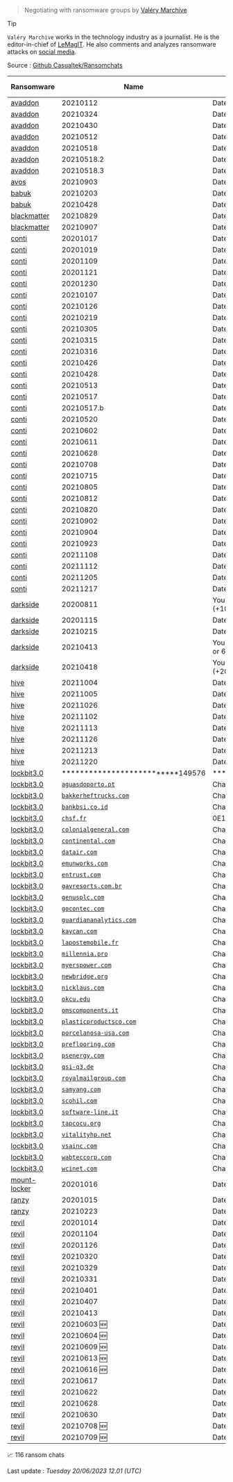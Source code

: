 
> Negotiating with ransomware groups by [Valéry Marchive](https://twitter.com/ValeryMarchive)

> [!TIP]
> `Valéry Marchive` works in the technology industry as a journalist. He is the editor-in-chief of [LeMagIT](https://www.lemagit.fr). He also comments and analyzes ransomware attacks on [social media](https://twitter.com/valerymarchive?lang=en).
> 
Source : [Github Casualtek/Ransomchats](https://github.com/Casualtek/Ransomchats/)
 
   
 
| Ransomware | Name | Desc. | # Msg | Chat | 
|---|---|---|---|---|
| [avaddon](profiles.md?id=avaddon)  | 20210112  | Date: 2021-01-12 | 25 | <a href="https://chat.ransomware.live/chat/avaddon/20210112.html" target=_blank> 💬 </a> | 
| [avaddon](profiles.md?id=avaddon)  | 20210324  | Date: 2021-03-24 | 73 | <a href="https://chat.ransomware.live/chat/avaddon/20210324.html" target=_blank> 💬 </a> | 
| [avaddon](profiles.md?id=avaddon)  | 20210430  | Date: 2021-04-30 | 103 | <a href="https://chat.ransomware.live/chat/avaddon/20210430.html" target=_blank> 💬 </a> | 
| [avaddon](profiles.md?id=avaddon)  | 20210512  | Date: 2021-05-12 | 35 | <a href="https://chat.ransomware.live/chat/avaddon/20210512.html" target=_blank> 💬 </a> | 
| [avaddon](profiles.md?id=avaddon)  | 20210518  | Date: 2021-05-18 | 17 | <a href="https://chat.ransomware.live/chat/avaddon/20210518.html" target=_blank> 💬 </a> | 
| [avaddon](profiles.md?id=avaddon)  | 20210518.2  | Date: 2021-05-18 | 24 | <a href="https://chat.ransomware.live/chat/avaddon/20210518_2.html" target=_blank> 💬 </a> | 
| [avaddon](profiles.md?id=avaddon)  | 20210518.3  | Date: 2021-05-18 | 103 | <a href="https://chat.ransomware.live/chat/avaddon/20210518_3.html" target=_blank> 💬 </a> | 
| [avos](profiles.md?id=avos)  | 20210903  | Date: 2021-09-03 | 86 | <a href="https://chat.ransomware.live/chat/avos/20210903.html" target=_blank> 💬 </a> | 
| [babuk](profiles.md?id=babuk)  | 20210203  | Date: 2021-02-03 | 106 | <a href="https://chat.ransomware.live/chat/babuk/20210203.html" target=_blank> 💬 </a> | 
| [babuk](profiles.md?id=babuk)  | 20210428  | Date: 2021-04-28 | 44 | <a href="https://chat.ransomware.live/chat/babuk/20210428.html" target=_blank> 💬 </a> | 
| [blackmatter](profiles.md?id=blackmatter)  | 20210829  | Date: 2021-08-29 | 44 | <a href="https://chat.ransomware.live/chat/blackmatter/20210829.html" target=_blank> 💬 </a> | 
| [blackmatter](profiles.md?id=blackmatter)  | 20210907  | Date: 2021-09-07 | 77 | <a href="https://chat.ransomware.live/chat/blackmatter/20210907.html" target=_blank> 💬 </a> | 
| [conti](profiles.md?id=conti)  | 20201017  | Date: 2020-10-17 | 78 | <a href="https://chat.ransomware.live/chat/conti/20201017.html" target=_blank> 💬 </a> | 
| [conti](profiles.md?id=conti)  | 20201019  | Date: 2020-10-19 | 9 | <a href="https://chat.ransomware.live/chat/conti/20201019.html" target=_blank> 💬 </a> | 
| [conti](profiles.md?id=conti)  | 20201109  | Date: 2020-11-09 | 255 | <a href="https://chat.ransomware.live/chat/conti/20201109.html" target=_blank> 💬 </a> | 
| [conti](profiles.md?id=conti)  | 20201121  | Date: 2020-11-21 | 6 | <a href="https://chat.ransomware.live/chat/conti/20201121.html" target=_blank> 💬 </a> | 
| [conti](profiles.md?id=conti)  | 20201230  | Date: 2020-12-30 | 146 | <a href="https://chat.ransomware.live/chat/conti/20201230.html" target=_blank> 💬 </a> | 
| [conti](profiles.md?id=conti)  | 20210107  | Date: 2021-01-07 | 139 | <a href="https://chat.ransomware.live/chat/conti/20210107.html" target=_blank> 💬 </a> | 
| [conti](profiles.md?id=conti)  | 20210126  | Date: 2021-01-26 | 9 | <a href="https://chat.ransomware.live/chat/conti/20210126.html" target=_blank> 💬 </a> | 
| [conti](profiles.md?id=conti)  | 20210219  | Date: 2021-02-19 | 12 | <a href="https://chat.ransomware.live/chat/conti/20210219.html" target=_blank> 💬 </a> | 
| [conti](profiles.md?id=conti)  | 20210305  | Date: 2021-03-05 | 45 | <a href="https://chat.ransomware.live/chat/conti/20210305.html" target=_blank> 💬 </a> | 
| [conti](profiles.md?id=conti)  | 20210315  | Date: 2021-03-15 | 49 | <a href="https://chat.ransomware.live/chat/conti/20210315.html" target=_blank> 💬 </a> | 
| [conti](profiles.md?id=conti)  | 20210316  | Date: 2021-03-16 | 63 | <a href="https://chat.ransomware.live/chat/conti/20210316.html" target=_blank> 💬 </a> | 
| [conti](profiles.md?id=conti)  | 20210426  | Date: 2021-04-26 | 12 | <a href="https://chat.ransomware.live/chat/conti/20210426.html" target=_blank> 💬 </a> | 
| [conti](profiles.md?id=conti)  | 20210428  | Date: 2021-04-28 | 13 | <a href="https://chat.ransomware.live/chat/conti/20210428.html" target=_blank> 💬 </a> | 
| [conti](profiles.md?id=conti)  | 20210513  | Date: 2021-05-13 | 78 | <a href="https://chat.ransomware.live/chat/conti/20210513.html" target=_blank> 💬 </a> | 
| [conti](profiles.md?id=conti)  | 20210517  | Date: 2021-05-17 | 56 | <a href="https://chat.ransomware.live/chat/conti/20210517.html" target=_blank> 💬 </a> | 
| [conti](profiles.md?id=conti)  | 20210517.b  | Date: 2021-05-17 | 69 | <a href="https://chat.ransomware.live/chat/conti/20210517_b.html" target=_blank> 💬 </a> | 
| [conti](profiles.md?id=conti)  | 20210520  | Date: 2021-05-20 | 101 | <a href="https://chat.ransomware.live/chat/conti/20210520.html" target=_blank> 💬 </a> | 
| [conti](profiles.md?id=conti)  | 20210602  | Date: 2021-06-02 | 81 | <a href="https://chat.ransomware.live/chat/conti/20210602.html" target=_blank> 💬 </a> | 
| [conti](profiles.md?id=conti)  | 20210611  | Date: 2021-06-11 | 48 | <a href="https://chat.ransomware.live/chat/conti/20210611.html" target=_blank> 💬 </a> | 
| [conti](profiles.md?id=conti)  | 20210628  | Date: 2021-06-28 | 34 | <a href="https://chat.ransomware.live/chat/conti/20210628.html" target=_blank> 💬 </a> | 
| [conti](profiles.md?id=conti)  | 20210708  | Date: 2021-07-08 | 25 | <a href="https://chat.ransomware.live/chat/conti/20210708.html" target=_blank> 💬 </a> | 
| [conti](profiles.md?id=conti)  | 20210715  | Date: 2021-07-15 | 10 | <a href="https://chat.ransomware.live/chat/conti/20210715.html" target=_blank> 💬 </a> | 
| [conti](profiles.md?id=conti)  | 20210805  | Date: 2021-08-05 | 47 | <a href="https://chat.ransomware.live/chat/conti/20210805.html" target=_blank> 💬 </a> | 
| [conti](profiles.md?id=conti)  | 20210812  | Date: 2021-08-12 | 46 | <a href="https://chat.ransomware.live/chat/conti/20210812.html" target=_blank> 💬 </a> | 
| [conti](profiles.md?id=conti)  | 20210820  | Date: 2021-08-20 | 50 | <a href="https://chat.ransomware.live/chat/conti/20210820.html" target=_blank> 💬 </a> | 
| [conti](profiles.md?id=conti)  | 20210902  | Date: 2021-09-02 | 43 | <a href="https://chat.ransomware.live/chat/conti/20210902.html" target=_blank> 💬 </a> | 
| [conti](profiles.md?id=conti)  | 20210904  | Date: 2021-09-04 | 17 | <a href="https://chat.ransomware.live/chat/conti/20210904.html" target=_blank> 💬 </a> | 
| [conti](profiles.md?id=conti)  | 20210923  | Date: 2021-09-23 | 14 | <a href="https://chat.ransomware.live/chat/conti/20210923.html" target=_blank> 💬 </a> | 
| [conti](profiles.md?id=conti)  | 20211108  | Date: 2021-11-08 | 32 | <a href="https://chat.ransomware.live/chat/conti/20211108.html" target=_blank> 💬 </a> | 
| [conti](profiles.md?id=conti)  | 20211112  | Date: 2021-11-12 | 32 | <a href="https://chat.ransomware.live/chat/conti/20211112.html" target=_blank> 💬 </a> | 
| [conti](profiles.md?id=conti)  | 20211205  | Date: 2021-12-05 | 63 | <a href="https://chat.ransomware.live/chat/conti/20211205.html" target=_blank> 💬 </a> | 
| [conti](profiles.md?id=conti)  | 20211217  | Date: 2021-12-17 | 27 | <a href="https://chat.ransomware.live/chat/conti/20211217.html" target=_blank> 💬 </a> | 
| [darkside](profiles.md?id=darkside)  | 20200811  | You need pay  $ 2,000,000 190.363 BTC (+10%) or 22537.751 XMR | 85 | <a href="https://chat.ransomware.live/chat/darkside/20200811.html" target=_blank> 💬 </a> | 
| [darkside](profiles.md?id=darkside)  | 20201115  | Date: 2020-11-15 | 243 | <a href="https://chat.ransomware.live/chat/darkside/20201115.html" target=_blank> 💬 </a> | 
| [darkside](profiles.md?id=darkside)  | 20210215  | Date: 2021-02-15 | 24 | <a href="https://chat.ransomware.live/chat/darkside/20210215.html" target=_blank> 💬 </a> | 
| [darkside](profiles.md?id=darkside)  | 20210413  | You must pay  $ 250000 5.51 BTC (+20%) or 603.89 XMR | 63 | <a href="https://chat.ransomware.live/chat/darkside/20210413.html" target=_blank> 💬 </a> | 
| [darkside](profiles.md?id=darkside)  | 20210418  | You must pay  $ 10000000 220.02 BTC (+20%) or 23879.46 XMR | 10 | <a href="https://chat.ransomware.live/chat/darkside/20210418.html" target=_blank> 💬 </a> | 
| [hive](profiles.md?id=hive)  | 20211004  | Date: 2021-10-04 | 70 | <a href="https://chat.ransomware.live/chat/hive/20211004.html" target=_blank> 💬 </a> | 
| [hive](profiles.md?id=hive)  | 20211005  | Date: 2021-10-05 | 19 | <a href="https://chat.ransomware.live/chat/hive/20211005.html" target=_blank> 💬 </a> | 
| [hive](profiles.md?id=hive)  | 20211026  | Date: 2021-10-26 | 46 | <a href="https://chat.ransomware.live/chat/hive/20211026.html" target=_blank> 💬 </a> | 
| [hive](profiles.md?id=hive)  | 20211102  | Date: 2021-11-02 | 58 | <a href="https://chat.ransomware.live/chat/hive/20211102.html" target=_blank> 💬 </a> | 
| [hive](profiles.md?id=hive)  | 20211113  | Date: 2021-11-13 | 136 | <a href="https://chat.ransomware.live/chat/hive/20211113.html" target=_blank> 💬 </a> | 
| [hive](profiles.md?id=hive)  | 20211126  | Date: 2021-11-26 | 4 | <a href="https://chat.ransomware.live/chat/hive/20211126.html" target=_blank> 💬 </a> | 
| [hive](profiles.md?id=hive)  | 20211213  | Date: 2021-12-13 | 15 | <a href="https://chat.ransomware.live/chat/hive/20211213.html" target=_blank> 💬 </a> | 
| [hive](profiles.md?id=hive)  | 20211220  | Date: 2021-12-20 | 24 | <a href="https://chat.ransomware.live/chat/hive/20211220.html" target=_blank> 💬 </a> | 
| [lockbit3.0](profiles.md?id=lockbit3)  | **************************149576  | **************************149576 | 17 | <a href="https://chat.ransomware.live/chat/lockbit3.0/**************************149576.html" target=_blank> 💬 </a> | 
| [lockbit3.0](profiles.md?id=lockbit3)  | [`aguasdoporto.pt`](https://www.aguasdoporto.pt)  | Chat: *************83E824 | 3 | <a href="https://chat.ransomware.live/chat/lockbit3.0/aguasdoporto_pt.html" target=_blank> 💬 </a> | 
| [lockbit3.0](profiles.md?id=lockbit3)  | [`bakkerheftrucks.com`](https://www.bakkerheftrucks.com)  | Chat: *************E06EBD | 27 | <a href="https://chat.ransomware.live/chat/lockbit3.0/bakkerheftrucks_com.html" target=_blank> 💬 </a> | 
| [lockbit3.0](profiles.md?id=lockbit3)  | [`bankbsi.co.id`](https://www.bankbsi.co.id)  | Chat: *************6B2E47 | 27 | <a href="https://chat.ransomware.live/chat/lockbit3.0/bankbsi_co_id.html" target=_blank> 💬 </a> | 
| [lockbit3.0](profiles.md?id=lockbit3)  | [`chsf.fr`](https://www.chsf.fr)  | 0E1263992076698458ABCB025007C6FF | 42 | <a href="https://chat.ransomware.live/chat/lockbit3.0/chsf_fr.html" target=_blank> 💬 </a> | 
| [lockbit3.0](profiles.md?id=lockbit3)  | [`colonialgeneral.com`](https://www.colonialgeneral.com)  | Chat: *************E3E6E9 | 25 | <a href="https://chat.ransomware.live/chat/lockbit3.0/colonialgeneral_com.html" target=_blank> 💬 </a> | 
| [lockbit3.0](profiles.md?id=lockbit3)  | [`continental.com`](https://www.continental.com)  | Chat: *************830677 | 37 | <a href="https://chat.ransomware.live/chat/lockbit3.0/continental_com.html" target=_blank> 💬 </a> | 
| [lockbit3.0](profiles.md?id=lockbit3)  | [`datair.com`](https://www.datair.com)  | Chat: *************138292 | 106 | <a href="https://chat.ransomware.live/chat/lockbit3.0/datair_com.html" target=_blank> 💬 </a> | 
| [lockbit3.0](profiles.md?id=lockbit3)  | [`emunworks.com`](https://www.emunworks.com)  | Chat: *************FD63B4 | 8 | <a href="https://chat.ransomware.live/chat/lockbit3.0/emunworks_com.html" target=_blank> 💬 </a> | 
| [lockbit3.0](profiles.md?id=lockbit3)  | [`entrust.com`](https://www.entrust.com)  | Chat: *************58E425 | 29 | <a href="https://chat.ransomware.live/chat/lockbit3.0/entrust_com.html" target=_blank> 💬 </a> | 
| [lockbit3.0](profiles.md?id=lockbit3)  | [`gavresorts.com.br`](https://www.gavresorts.com.br)  | Chat: *************5571ED | 6 | <a href="https://chat.ransomware.live/chat/lockbit3.0/gavresorts_com_br.html" target=_blank> 💬 </a> | 
| [lockbit3.0](profiles.md?id=lockbit3)  | [`genusplc.com`](https://www.genusplc.com)  | Chat: *************3FB886 | 34 | <a href="https://chat.ransomware.live/chat/lockbit3.0/genusplc_com.html" target=_blank> 💬 </a> | 
| [lockbit3.0](profiles.md?id=lockbit3)  | [`gocontec.com`](https://www.gocontec.com)  | Chat: *************D530E1 | 52 | <a href="https://chat.ransomware.live/chat/lockbit3.0/gocontec_com.html" target=_blank> 💬 </a> | 
| [lockbit3.0](profiles.md?id=lockbit3)  | [`guardiananalytics.com`](https://www.guardiananalytics.com)  | Chat: *************E1F5B5 | 27 | <a href="https://chat.ransomware.live/chat/lockbit3.0/guardiananalytics_com.html" target=_blank> 💬 </a> | 
| [lockbit3.0](profiles.md?id=lockbit3)  | [`kaycan.com`](https://www.kaycan.com)  | Chat: *************7E0E3E | 94 | <a href="https://chat.ransomware.live/chat/lockbit3.0/kaycan_com.html" target=_blank> 💬 </a> | 
| [lockbit3.0](profiles.md?id=lockbit3)  | [`lapostemobile.fr`](https://www.lapostemobile.fr)  | Chat: *************DD3ED9 | 93 | <a href="https://chat.ransomware.live/chat/lockbit3.0/lapostemobile_fr.html" target=_blank> 💬 </a> | 
| [lockbit3.0](profiles.md?id=lockbit3)  | [`millennia.pro`](https://www.millennia.pro)  | Chat: *************83E679 | 43 | <a href="https://chat.ransomware.live/chat/lockbit3.0/millennia_pro.html" target=_blank> 💬 </a> | 
| [lockbit3.0](profiles.md?id=lockbit3)  | [`myerspower.com`](https://www.myerspower.com)  | Chat: *************C28148 | 99 | <a href="https://chat.ransomware.live/chat/lockbit3.0/myerspower_com.html" target=_blank> 💬 </a> | 
| [lockbit3.0](profiles.md?id=lockbit3)  | [`newbridge.org`](https://www.newbridge.org)  | Chat: *************FFFFFF | 70 | <a href="https://chat.ransomware.live/chat/lockbit3.0/newbridge_org.html" target=_blank> 💬 </a> | 
| [lockbit3.0](profiles.md?id=lockbit3)  | [`nicklaus.com`](https://www.nicklaus.com)  | Chat: *************EDEF83 | 43 | <a href="https://chat.ransomware.live/chat/lockbit3.0/nicklaus_com.html" target=_blank> 💬 </a> | 
| [lockbit3.0](profiles.md?id=lockbit3)  | [`okcu.edu`](https://www.okcu.edu)  | Chat: *************48F187 | 56 | <a href="https://chat.ransomware.live/chat/lockbit3.0/okcu_edu.html" target=_blank> 💬 </a> | 
| [lockbit3.0](profiles.md?id=lockbit3)  | [`omscomponents.it`](https://www.omscomponents.it)  | Chat: *************6061AC | 66 | <a href="https://chat.ransomware.live/chat/lockbit3.0/omscomponents_it.html" target=_blank> 💬 </a> | 
| [lockbit3.0](profiles.md?id=lockbit3)  | [`plasticproductsco.com`](https://www.plasticproductsco.com)  | Chat: *************8FD3F5 | 28 | <a href="https://chat.ransomware.live/chat/lockbit3.0/plasticproductsco_com.html" target=_blank> 💬 </a> | 
| [lockbit3.0](profiles.md?id=lockbit3)  | [`porcelanosa-usa.com`](https://www.porcelanosa-usa.com)  | Chat: *************A3A3A4 | 8 | <a href="https://chat.ransomware.live/chat/lockbit3.0/porcelanosa-usa_com.html" target=_blank> 💬 </a> | 
| [lockbit3.0](profiles.md?id=lockbit3)  | [`preflooring.com`](https://www.preflooring.com)  | Chat: *************645926 | 17 | <a href="https://chat.ransomware.live/chat/lockbit3.0/preflooring_com.html" target=_blank> 💬 </a> | 
| [lockbit3.0](profiles.md?id=lockbit3)  | [`psenergy.com`](https://www.psenergy.com)  | Chat: *************1E97B3 | 25 | <a href="https://chat.ransomware.live/chat/lockbit3.0/psenergy_com.html" target=_blank> 💬 </a> | 
| [lockbit3.0](profiles.md?id=lockbit3)  | [`qsi-q3.de`](https://www.qsi-q3.de)  | Chat: *************D81BF2 | 20 | <a href="https://chat.ransomware.live/chat/lockbit3.0/qsi-q3_de.html" target=_blank> 💬 </a> | 
| [lockbit3.0](profiles.md?id=lockbit3)  | [`royalmailgroup.com`](https://www.royalmailgroup.com)  | Chat: *************E3E68C | 103 | <a href="https://chat.ransomware.live/chat/lockbit3.0/royalmailgroup_com.html" target=_blank> 💬 </a> | 
| [lockbit3.0](profiles.md?id=lockbit3)  | [`samyang.com`](https://www.samyang.com)  | Chat: *************21837D | 237 | <a href="https://chat.ransomware.live/chat/lockbit3.0/samyang_com.html" target=_blank> 💬 </a> | 
| [lockbit3.0](profiles.md?id=lockbit3)  | [`scohil.com`](https://www.scohil.com)  | Chat: *************C0C807 | 29 | <a href="https://chat.ransomware.live/chat/lockbit3.0/scohil_com.html" target=_blank> 💬 </a> | 
| [lockbit3.0](profiles.md?id=lockbit3)  | [`software-line.it`](https://www.software-line.it)  | Chat: *************4E978C | 30 | <a href="https://chat.ransomware.live/chat/lockbit3.0/software-line_it.html" target=_blank> 💬 </a> | 
| [lockbit3.0](profiles.md?id=lockbit3)  | [`tapcocu.org`](https://www.tapcocu.org)  | Chat: *************888989 | 215 | <a href="https://chat.ransomware.live/chat/lockbit3.0/tapcocu_org.html" target=_blank> 💬 </a> | 
| [lockbit3.0](profiles.md?id=lockbit3)  | [`vitalityhp.net`](https://www.vitalityhp.net)  | Chat: *************DFC2C5 | 73 | <a href="https://chat.ransomware.live/chat/lockbit3.0/vitalityhp_net.html" target=_blank> 💬 </a> | 
| [lockbit3.0](profiles.md?id=lockbit3)  | [`vsainc.com`](https://www.vsainc.com)  | Chat: *************CED340 | 21 | <a href="https://chat.ransomware.live/chat/lockbit3.0/vsainc_com.html" target=_blank> 💬 </a> | 
| [lockbit3.0](profiles.md?id=lockbit3)  | [`wabteccorp.com`](https://www.wabteccorp.com)  | Chat: *************89AFE8 | 39 | <a href="https://chat.ransomware.live/chat/lockbit3.0/wabteccorp_com.html" target=_blank> 💬 </a> | 
| [lockbit3.0](profiles.md?id=lockbit3)  | [`wcinet.com`](https://www.wcinet.com)  | Chat: *************7240FE | 34 | <a href="https://chat.ransomware.live/chat/lockbit3.0/wcinet_com.html" target=_blank> 💬 </a> | 
| [mount-locker](profiles.md?id=mount-locker)  | 20201016  | Date: 2020-10-16 | 60 | <a href="https://chat.ransomware.live/chat/mount-locker/20201016.html" target=_blank> 💬 </a> | 
| [ranzy](profiles.md?id=ranzy)  | 20201015  | Date: 2020-10-15 | 36 | <a href="https://chat.ransomware.live/chat/ranzy/20201015.html" target=_blank> 💬 </a> | 
| [ranzy](profiles.md?id=ranzy)  | 20210223  | Date: 2021-02-23 | 20 | <a href="https://chat.ransomware.live/chat/ranzy/20210223.html" target=_blank> 💬 </a> | 
| [revil](profiles.md?id=revil)  | 20201014  | Date: 2020-10-14 | 72 | <a href="https://chat.ransomware.live/chat/revil/20201014.html" target=_blank> 💬 </a> | 
| [revil](profiles.md?id=revil)  | 20201104  | Date: 2020-11-04 | 63 | <a href="https://chat.ransomware.live/chat/revil/20201104.html" target=_blank> 💬 </a> | 
| [revil](profiles.md?id=revil)  | 20201126  | Date: 2020-11-26 | 79 | <a href="https://chat.ransomware.live/chat/revil/20201126.html" target=_blank> 💬 </a> | 
| [revil](profiles.md?id=revil)  | 20210320  | Date: 2021-03-20 | 13 | <a href="https://chat.ransomware.live/chat/revil/20210320.html" target=_blank> 💬 </a> | 
| [revil](profiles.md?id=revil)  | 20210329  | Date: 2021-03-29 | 43 | <a href="https://chat.ransomware.live/chat/revil/20210329.html" target=_blank> 💬 </a> | 
| [revil](profiles.md?id=revil)  | 20210331  | Date: 2021-03-31 | 23 | <a href="https://chat.ransomware.live/chat/revil/20210331.html" target=_blank> 💬 </a> | 
| [revil](profiles.md?id=revil)  | 20210401  | Date: 2021-04-01 | 78 | <a href="https://chat.ransomware.live/chat/revil/20210401.html" target=_blank> 💬 </a> | 
| [revil](profiles.md?id=revil)  | 20210407  | Date: 2021-04-07 | 15 | <a href="https://chat.ransomware.live/chat/revil/20210407.html" target=_blank> 💬 </a> | 
| [revil](profiles.md?id=revil)  | 20210413  | Date: 2021-04-13 | 156 | <a href="https://chat.ransomware.live/chat/revil/20210413.html" target=_blank> 💬 </a> | 
| [revil](profiles.md?id=revil)  | 20210603   🆕 | Date: 2021-06-03 | 63 | <a href="https://chat.ransomware.live/chat/revil/20210603.html" target=_blank> 💬 </a> | 
| [revil](profiles.md?id=revil)  | 20210604   🆕 | Date: 2021-06-04 | 10 | <a href="https://chat.ransomware.live/chat/revil/20210604.html" target=_blank> 💬 </a> | 
| [revil](profiles.md?id=revil)  | 20210609   🆕 | Date: 2021-06-09 | 58 | <a href="https://chat.ransomware.live/chat/revil/20210609.html" target=_blank> 💬 </a> | 
| [revil](profiles.md?id=revil)  | 20210613   🆕 | Date: 2021-06-13 | 132 | <a href="https://chat.ransomware.live/chat/revil/20210613.html" target=_blank> 💬 </a> | 
| [revil](profiles.md?id=revil)  | 20210616   🆕 | Date: 2021-06-16 | 31 | <a href="https://chat.ransomware.live/chat/revil/20210616.html" target=_blank> 💬 </a> | 
| [revil](profiles.md?id=revil)  | 20210617  | Date: 2021-06-17 | 67 | <a href="https://chat.ransomware.live/chat/revil/20210617.html" target=_blank> 💬 </a> | 
| [revil](profiles.md?id=revil)  | 20210622  | Date: 2021-06-22 | 52 | <a href="https://chat.ransomware.live/chat/revil/20210622.html" target=_blank> 💬 </a> | 
| [revil](profiles.md?id=revil)  | 20210628  | Date: 2021-06-28 | 39 | <a href="https://chat.ransomware.live/chat/revil/20210628.html" target=_blank> 💬 </a> | 
| [revil](profiles.md?id=revil)  | 20210630  | Date: 2021-06-30 | 42 | <a href="https://chat.ransomware.live/chat/revil/20210630.html" target=_blank> 💬 </a> | 
| [revil](profiles.md?id=revil)  | 20210708   🆕 | Date: 2021-07-09 | 28 | <a href="https://chat.ransomware.live/chat/revil/20210708.html" target=_blank> 💬 </a> | 
| [revil](profiles.md?id=revil)  | 20210709   🆕 | Date: 2021-07-09 | 1 | <a href="https://chat.ransomware.live/chat/revil/20210709.html" target=_blank> 💬 </a> | 

📈 116 ransom chats
 
Last update : _Tuesday 20/06/2023 12.01 (UTC)_
